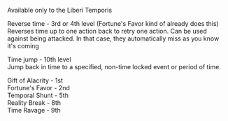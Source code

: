 Available only to the Liberi Temporis
 
Reverse time - 3rd or 4th level (Fortune's Favor kind of already does this)  
Reverses time up to one action back to retry one action. Can be used against being attacked. In that case, they automatically miss as you know it's coming
 
Time jump - 10th level  
Jump back in time to a specified, non-time locked event or period of time.
 
Gift of Alacrity - 1st  
Fortune's Favor - 2nd  
Temporal Shunt - 5th  
Reality Break - 8th  
Time Ravage - 9th